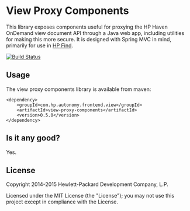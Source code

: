 # View Proxy Components

This library exposes components useful for proxying the HP Haven OnDemand view document API through a Java web app, 
including utilities for making this more secure. It is designed with Spring MVC in mind, primarily for use in
[HP Find](https://github.com/hpautonomy/find).

[![Build Status](https://travis-ci.org/hpautonomy/java-view-proxy-components.svg?branch=master)](https://travis-ci.org/hpautonomy/java-view-proxy-components)

## Usage
The view proxy components library is available from maven:

    <dependency>
        <groupId>com.hp.autonomy.frontend.view</groupId>
        <artifactId>view-proxy-components</artifactId>
        <version>0.5.0</version>
    </dependency>

## Is it any good?
Yes.

## License
Copyright 2014-2015 Hewlett-Packard Development Company, L.P.

Licensed under the MIT License (the "License"); you may not use this project except in compliance with the License.
